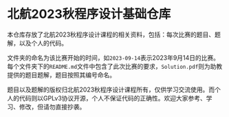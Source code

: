 # 北航2023秋程序设计基础仓库

本仓库存放了北航2023秋程序设计课程的相关资料，包括：每次比赛的题目、题解，以及个人的代码。

文件夹的命名为该比赛开始的时间，如`2023-09-14`表示2023年9月14日的比赛。每个文件夹下的`README.md`文件中包含了此次比赛的要求，`Solution.pdf`则为助教提供的题目题解，题目按照其编号命名。

题目以及题解的版权归北航2023秋程序设计课程所有，仅供学习交流使用。而个人的代码则以GPLv3协议开源，个人不保证代码的正确性。欢迎大家参考、学习、修改，但请勿直接抄袭。
